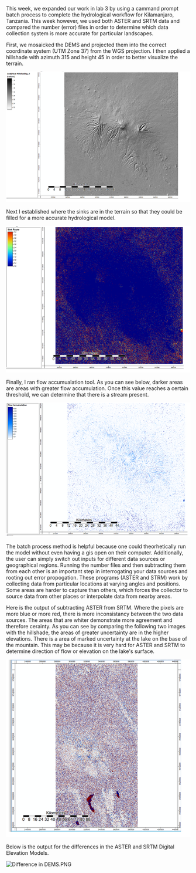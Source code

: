 This week, we expanded our work in lab 3 by using a cammand prompt batch process to complete the hydrological workflow for Kilamanjaro, Tanzania. This week however, we used both ASTER and SRTM data and compared the number (error) files in order to determine which data collection system is more accurate for particular landscapes.

First, we mosaicked the DEMS and projected them into the correct coordinate system (UTM Zone 37) from the WGS projection. I then applied a hillshade with azimuth 315 and height 45 in order to better visualize the terrain.

![Analytical Hillshade](hillshade.PNG)

Next I established where the sinks are in the terrain so that they could be filled for a more accurate hydrological model.

![sink route](sinkroute.PNG) 

Finally, I ran flow accumualation tool. As you can see below, darker areas are areas with greater flow accumulation. Once this value reaches a certain threshold, we can determine that there is a stream present.

![Flow Accumulation](flowaccumulation.PNG) 

The batch process method is helpful because one could theorhetically run the model without even having a gis open on their computer. Additionally, the user can simply switch out inputs for different data sources or geographical regions. Running the number files and then subtracting them from each other is an important step in interrogating your data sources and rooting out error propogation. These programs (ASTER and STRM) work by collecting data from particular locations at varying angles and positions. Some areas are harder to capture than others, which forces the collector to source data from other places or interpolate data from nearby areas. 

Here is the output of subtracting ASTER from SRTM. Where the pixels are more blue or more red, there is more inconsistancy between the two data sources. The areas that are whiter demonstrate more agreement and therefore cerainty. As you can see by comparing the following two images with the hillshade, the areas of greater uncertainty are in the higher elevations. There is a area of marked uncertainty at the lake on the base of the mountain. This may be because it is very hard for ASTER and SRTM to determine direction of flow or elevation on the lake's surface.

![Difference in Flow Accumulation](differenceflow.PNG) 

Below is the output for the differences in the ASTER and SRTM Digital Elevation Models.

![Difference in DEMS](differencesDEM).PNG

